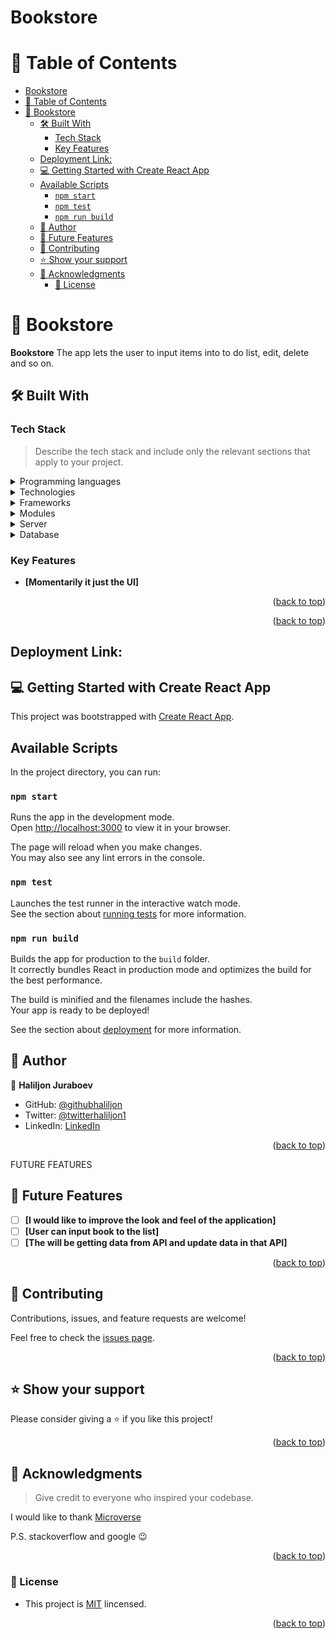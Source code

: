 # Bookstore

# 📗 Table of Contents

- [Bookstore](#bookstore)
- [📗 Table of Contents](#-table-of-contents)
- [📖 Bookstore ](#-bookstore-)
  - [🛠 Built With ](#-built-with-)
    - [Tech Stack ](#tech-stack-)
    - [Key Features ](#key-features-)
  - [Deployment Link:](#deployment-link)
  - [💻 Getting Started with Create React App ](#-getting-started-with-create-react-app-)
  - [Available Scripts](#available-scripts)
    - [`npm start`](#npm-start)
    - [`npm test`](#npm-test)
    - [`npm run build`](#npm-run-build)
  - [👥 Author ](#-author-)
  - [🔭 Future Features ](#-future-features-)
  - [🤝 Contributing ](#-contributing-)
  - [⭐️ Show your support ](#️-show-your-support-)
  - [🙏 Acknowledgments ](#-acknowledgments-)
    - [📝 License](#-license)

<!-- PROJECT DESCRIPTION -->

# 📖 Bookstore <a name="about-project"></a>

**Bookstore** The app lets the user to input items into to do list, edit, delete and so on.

## 🛠 Built With <a name="built-with"></a>

### Tech Stack <a name="tech-stack"></a>

> Describe the tech stack and include only the relevant sections that apply to your project.

<details>
  <summary>Programming languages</summary>
  <ul>
    <li><a href="https://developer.mozilla.org/en-US/docs/Web/CSS">CSS</a></li>
    <li><a href="https://www.javascript.com/">JavaScript</a></li>
    <li><a href="https://reactjs.org/">React</a></li>
    <li><a href="https://redux.js.org/">Redux</a></li>
  </ul>
 </details>
 
<details>
  <summary>Technologies</summary>
  <ul>
    <li><a href="https://git-scm.com/">Git</a></li>
    <li><a href="https://github.com/">Github</a></li>
    <li><a href="https://eslint.org/">Linters</a></li>
    <li><a href="https://www.atlassian.com/git/tutorials/comparing-workflows/gitflow-workflow">Gitflow</a></li>
  </ul>
 </details>
 <details>
  <summary>Frameworks</summary>
 </details>
<details>
  <summary>Modules</summary>
 </details>

<details>
  <summary>Server</summary>
</details>

<details>
<summary>Database</summary>
</details>

### Key Features <a name="key-features"></a>

- **[Momentarily it just the UI]**

<p align="right">(<a href="#readme-top">back to top</a>)</p>

<p align="right">(<a href="#readme-top">back to top</a>)</p>

## Deployment Link:

## 💻 Getting Started with Create React App <a name="getting-started"></a>

This project was bootstrapped with [Create React App](https://github.com/facebook/create-react-app).

## Available Scripts

In the project directory, you can run:

### `npm start`

Runs the app in the development mode.\
Open [http://localhost:3000](http://localhost:3000) to view it in your browser.

The page will reload when you make changes.\
You may also see any lint errors in the console.

### `npm test`

Launches the test runner in the interactive watch mode.\
See the section about [running tests](https://facebook.github.io/create-react-app/docs/running-tests) for more information.

### `npm run build`

Builds the app for production to the `build` folder.\
It correctly bundles React in production mode and optimizes the build for the best performance.

The build is minified and the filenames include the hashes.\
Your app is ready to be deployed!

See the section about [deployment](https://facebook.github.io/create-react-app/docs/deployment) for more information.

## 👥 Author <a name="author"></a>

👤 **Haliljon Juraboev**

- GitHub: [@githubhaliljon](https://github.com/haliljon)
- Twitter: [@twitterhaliljon1](https://twitter.com/haliljon1)
- LinkedIn: [LinkedIn](https://www.linkedin.com/in/juraboev-haliljon)

<p align="right">(<a href="#readme-top">back to top</a>)</p>

FUTURE FEATURES

## 🔭 Future Features <a name="future-features"></a>

>

- [ ] **[I would like to improve the look and feel of the application]**
- [ ] **[User can input book to the list]**
- [ ] **[The will be getting data from API and update data in that API]**

<p align="right">(<a href="#readme-top">back to top</a>)</p>

## 🤝 Contributing <a name="contributing"></a>

Contributions, issues, and feature requests are welcome!

Feel free to check the [issues page](https://github.com/haliljon/bookstore/issues).

<p align="right">(<a href="#readme-top">back to top</a>)</p>

## ⭐️ Show your support <a name="support"></a>

Please consider giving a ⭐️ if you like this project!

<p align="right">(<a href="#readme-top">back to top</a>)</p>

## 🙏 Acknowledgments <a name="acknowledgements"></a>

> Give credit to everyone who inspired your codebase.

I would like to thank [Microverse](https://www.microverse.org/)

P.S. stackoverflow and google 😉

<p align="right">(<a href="#readme-top">back to top</a>)</p>

### 📝 License

- This project is [MIT](./LICENSE) lincensed.

<p align="right">(<a href="#readme-top">back to top</a>)</p>
